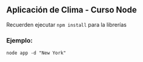 ## Aplicación de Clima - Curso Node

Recuerden ejecutar ```npm install``` para la librerías

### Ejemplo:
```
node app -d "New York"
```